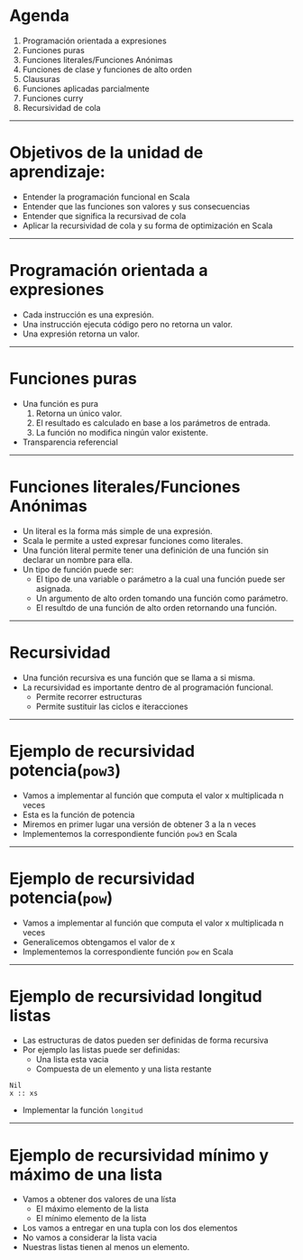 # Agenda

1. Programación orientada a expresiones
2. Funciones puras
3. Funciones literales/Funciones Anónimas
4. Funciones de clase y funciones de alto orden
5. Clausuras
6. Funciones aplicadas parcialmente
7. Funciones curry
8. Recursividad de cola

---

# Objetivos de la unidad de aprendizaje:

* Entender la programación funcional en Scala
* Entender que las funciones son valores y sus consecuencias
* Entender que significa la recursivad de cola
* Aplicar la recursividad de cola y su forma de optimización en Scala

---

# Programación orientada a expresiones

* Cada instrucción es una expresión.
* Una instrucción ejecuta código pero no retorna un valor.
* Una expresión retorna un valor.

---

# Funciones puras

* Una función es pura
  1. Retorna un único valor.
  2. El resultado es calculado en base a los parámetros de entrada.
  3. La función no modifica ningún valor existente.
* Transparencia referencial

---

# Funciones literales/Funciones Anónimas

* Un literal es la forma más simple de una expresión.
* Scala le permite a usted expresar funciones como literales.
* Una función literal permite tener una definición de una función sin declarar un nombre para ella.
* Un tipo de función puede ser:
  * El tipo de una variable o parámetro a la cual una función puede ser asignada.
  * Un argumento de alto orden tomando una función como parámetro.
  * El resultdo de una función de alto orden retornando una función.

---

# Recursividad

* Una función recursiva es una función que se llama a si misma.
* La recursividad es importante dentro de al programación funcional.
  - Permite recorrer estructuras
  - Permite sustituir las ciclos e iteracciones

---

# Ejemplo de recursividad potencia(```pow3```)

* Vamos a implementar al función que computa el valor x multiplicada n veces
* Esta es la función de potencia
* Miremos en primer lugar una versión de obtener 3 a la n veces
* Implementemos la correspondiente función ```pow3``` en Scala

---

# Ejemplo de recursividad potencia(```pow```)

* Vamos a implementar al función que computa el valor x multiplicada n veces
* Generalicemos obtengamos el valor de x
* Implementemos la correspondiente función ```pow``` en Scala

---

# Ejemplo de recursividad longitud listas

* Las estructuras de datos pueden ser definidas de forma recursiva
* Por ejemplo las listas puede ser definidas:
  - Una lista esta vacia
  - Compuesta de un elemento y una lista restante
```{.scala}
Nil
x :: xs
```
  - Implementar la función ```longitud```

---

# Ejemplo de recursividad mínimo y máximo de una lista

* Vamos a obtener dos valores de una lísta
  - El máximo elemento de la lista
  - El mínimo elemento de la lista
* Los vamos a entregar en una tupla con los dos elementos
* No vamos a considerar la lista vacia
* Nuestras listas tienen al menos un elemento.
